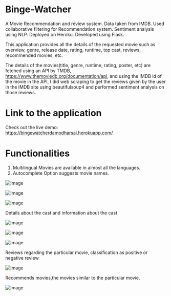 # Binge-Watcher
A Movie Recommendation and review system. Data taken from IMDB. Used collaborative filtering for Recommendation system. Sentiment analysis using NLP. Deployed on Heroku. Developed using Flask.

This application provides all the details of the requested movie such as overview, genre, release date, rating, runtime, top cast, reviews, recommended movies, etc.

The details of the movies(title, genre, runtime, rating, poster, etc) are fetched using an API by TMDB, https://www.themoviedb.org/documentation/api, and using the IMDB id of the movie in the API, I did web scraping to get the reviews given by the user in the IMDB site using beautifulsoup4 and performed sentiment analysis on those reviews.

# Link to the application
Check out the live demo: https://bingewatcherdamodharsai.herokuapp.com/

# Functionalities
1) Multilingual Movies are available in almost all the languages.
2) Autocomplete Option suggests movie names.

![image](https://user-images.githubusercontent.com/78199382/113113823-50fc6f00-9228-11eb-8d25-d76e8d0d16ce.png)

![image](https://user-images.githubusercontent.com/78199382/113113909-6b364d00-9228-11eb-81d9-037b9859b73c.png)

![image](https://user-images.githubusercontent.com/78199382/113113977-83a66780-9228-11eb-9cd1-b6738038beda.png)

Details about the cast and information about the cast

![image](https://user-images.githubusercontent.com/78199382/113114151-b05a7f00-9228-11eb-971c-a4634cc8b1ca.png)

![image](https://user-images.githubusercontent.com/78199382/113114291-d08a3e00-9228-11eb-8baf-5ea4081e8776.png)

![image](https://user-images.githubusercontent.com/78199382/113116441-121be880-922b-11eb-9bfa-532b8f823a55.png)


Reviews regarding the particular movie, classification as positive or negative review

![image](https://user-images.githubusercontent.com/78199382/113114401-edbf0c80-9228-11eb-8015-6f62bf2cda05.png)

Recommends movies,the movies similar to the particular movie.

![image](https://user-images.githubusercontent.com/78199382/113114525-0deecb80-9229-11eb-9b6b-4c2fe0c1dcc7.png)





